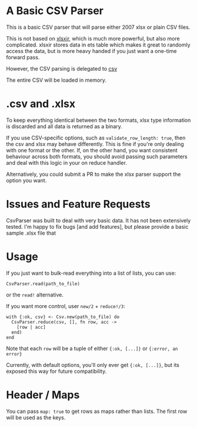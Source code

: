# A Basic CSV Parser

This is a basic CSV parser that will parse either 2007 xlsx or plain CSV files.

This is not based on [xlsxir](https://hex.pm/packages/xlsxir]), which is much more powerful, but also more complicated. xlsxir stores data in ets table which makes it great to randomly access the data, but is more heavy handed if you just want a one-time forward pass.

However, the CSV parsing is delegated to [csv](https://hex.pm/packages/csv)

The entire CSV will be loaded in memory.

# .csv and .xlsx

To keep everything identical between the two formats, xlsx type information is discarded and all data is returned as a binary.

If you use CSV-specific options, such as `validate_row_length: true`, then the csv and xlsx may behave differently. This is fine if you're only dealing with one format or the other. If, on the other hand, you want consistent behaviour across both formats, you should avoid passing such parameters and deal with this logic in your on reduce handler.

Alternatively, you could submit a PR to make the xlsx parser support the option you want.

# Issues and Feature Requests

CsvParser was built to deal with very basic data. It has not been extensively tested. I'm happy to fix bugs [and add features], but please provide a basic sample .xlsx file that 

# Usage

If you just want to bulk-read everything into a list of lists, you can use:

```
CsvParser.read(path_to_file)
```

or the `read!` alternative.

If you want more control, user `new/2` + `reduce!/3`:

```
with {:ok, csv} <- Csv.new(path_to_file) do
  CsvParser.reduce(csv, [], fn row, acc ->
    [row | acc]
  end)
end
```

Note that each `row` will be a tuple of either `{:ok, [...]}` or `{:error, an error}`

Currently, with default options, you'll only ever get `{:ok, [...]}`, but its exposed this way for future compatibility.

# Header / Maps
You can pass `map: true` to get rows as maps rather than lists. The first row will be used as the keys.
